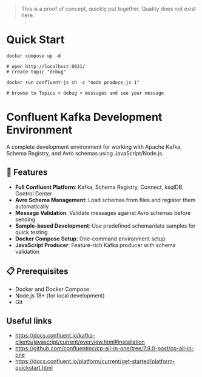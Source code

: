 > This is a proof of concept, quickly put together. Quality does not exist here.

# Quick Start

```shell
docker compose up -d

# open http://localhost:9021/
# create topic "debug"

docker run confluent-js sh -c "node produce.js 1"

# browse to Topics > debug > messages and see your message
```

# Confluent Kafka Development Environment

A complete development environment for working with Apache Kafka, Schema Registry, and Avro schemas using JavaScript/Node.js.

## 🚀 Features

- **Full Confluent Platform**: Kafka, Schema Registry, Connect, ksqlDB, Control Center
- **Avro Schema Management**: Load schemas from files and register them automatically
- **Message Validation**: Validate messages against Avro schemas before sending
- **Sample-based Development**: Use predefined schema/data samples for quick testing
- **Docker Compose Setup**: One-command environment setup
- **JavaScript Producer**: Feature-rich Kafka producer with schema validation

## 📋 Prerequisites

- Docker and Docker Compose
- Node.js 18+ (for local development)
- Git

## Useful links

- https://docs.confluent.io/kafka-clients/javascript/current/overview.html#installation
- https://github.com/confluentinc/cp-all-in-one/tree/7.9.0-post/cp-all-in-one
- https://docs.confluent.io/platform/current/get-started/platform-quickstart.html
